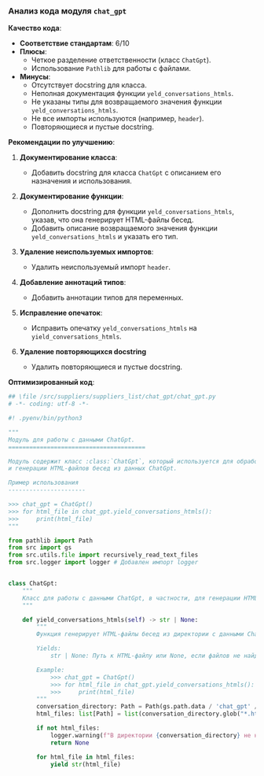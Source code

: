 ### **Анализ кода модуля `chat_gpt`**

**Качество кода**:
- **Соответствие стандартам**: 6/10
- **Плюсы**:
    - Четкое разделение ответственности (класс `ChatGpt`).
    - Использование `Pathlib` для работы с файлами.
- **Минусы**:
    - Отсутствует docstring для класса.
    - Неполная документация функции `yeld_conversations_htmls`.
    - Не указаны типы для возвращаемого значения функции `yeld_conversations_htmls`.
    - Не все импорты используются (например, `header`).
    - Повторяющиеся и пустые docstring.

**Рекомендации по улучшению**:

1.  **Документирование класса**:
    - Добавить docstring для класса `ChatGpt` с описанием его назначения и использования.

2.  **Документирование функции**:
    - Дополнить docstring для функции `yeld_conversations_htmls`, указав, что она генерирует HTML-файлы бесед.
    - Добавить описание возвращаемого значения функции `yeld_conversations_htmls` и указать его тип.

3.  **Удаление неиспользуемых импортов**:
    - Удалить неиспользуемый импорт `header`.

4.  **Добавление аннотаций типов**:
    - Добавить аннотации типов для переменных.

5.  **Исправление опечаток**:
    - Исправить опечатку `yeld_conversations_htmls` на `yield_conversations_htmls`.

6.  **Удаление повторяющихся docstring**
    - Удалить повторяющиеся и пустые docstring.

**Оптимизированный код**:

```python
## \file /src/suppliers/suppliers_list/chat_gpt/chat_gpt.py
# -*- coding: utf-8 -*-

#! .pyenv/bin/python3

"""
Модуль для работы с данными ChatGpt.
=======================================

Модуль содержит класс :class:`ChatGpt`, который используется для обработки
и генерации HTML-файлов бесед из данных ChatGpt.

Пример использования
----------------------

>>> chat_gpt = ChatGpt()
>>> for html_file in chat_gpt.yield_conversations_htmls():
>>>     print(html_file)
"""

from pathlib import Path
from src import gs
from src.utils.file import recursively_read_text_files
from src.logger import logger # Добавлен импорт logger


class ChatGpt:
    """
    Класс для работы с данными ChatGpt, в частности, для генерации HTML-файлов бесед.
    """

    def yield_conversations_htmls(self) -> str | None:
        """
        Функция генерирует HTML-файлы бесед из директории с данными ChatGpt.

        Yields:
            str | None: Путь к HTML-файлу или None, если файлов не найдено.

        Example:
            >>> chat_gpt = ChatGpt()
            >>> for html_file in chat_gpt.yield_conversations_htmls():
            >>>     print(html_file)
        """
        conversation_directory: Path = Path(gs.path.data / 'chat_gpt' / 'conversations') # Объявление типа переменной
        html_files: list[Path] = list(conversation_directory.glob("*.html"))  # Объявление типа переменной и преобразование в список

        if not html_files:
            logger.warning(f"В директории {conversation_directory} не найдено HTML-файлов.") # Логгирование предупреждения
            return None

        for html_file in html_files:
            yield str(html_file)